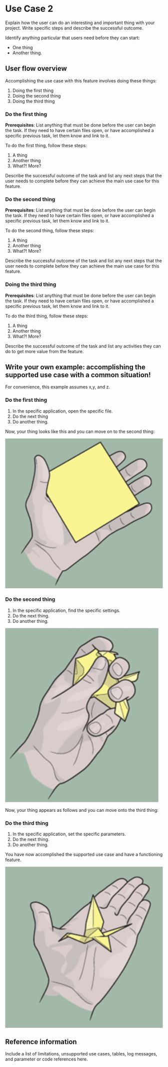 # Use Case 2

Explain how the user can do an interesting and important thing with your project. Write specific steps and describe the successful outcome.

Identify anything particular that users need before they can start:

* One thing
* Another thing.

## User flow overview

Accomplishing the use case with this feature involves doing these things:

1. Doing the first thing
2. Doing the second thing
3. Doing the third thing

### Do the first thing

**Prerequisites**: List anything that must be done before the user can begin the task. If they need to have certain files open, or have accomplished a specific previous task, let them know and link to it.

To do the first thing, follow these steps:

1. A thing
2. Another thing
3. What?! More?

Describe the successful outcome of the task and list any next steps that the user needs to complete before they can achieve the main use case for this feature.

### Do the second thing

**Prerequisites**: List anything that must be done before the user can begin the task. If they need to have certain files open, or have accomplished a specific previous task, let them know and link to it.

To do the second thing, follow these steps:

1. A thing
2. Another thing
3. What?! More?

Describe the successful outcome of the task and list any next steps that the user needs to complete before they can achieve the main use case for this feature.

### Doing the third thing

**Prerequisites**: List anything that must be done before the user can begin the task. If they need to have certain files open, or have accomplished a specific previous task, let them know and link to it.

To do the third thing, follow these steps:

1. A thing
2. Another thing
3. What?! More?

 Describe the successful outcome of the task and list any activities they can do to get more value from the feature.

## Write your own example: accomplishing the supported use case with a common situation!

For convenience, this example assumes x,y, and z.

### Do the first thing

1. In the specific application, open the specific file.
2. Do the next thing
3. Do another thing.

Now, your thing looks like this and you can move on to the second thing:

![First thing complete](images/step-1.png)

### Do the second thing

1. In the specific application, find the specific settings.
2. Do the next thing.
3. Do another thing.

![Second thing complete](images/step-2.png)

Now, your thing appears as follows and you can move onto the third thing:

### Do the third thing

1. In the specific application, set the specific parameters.
2. Do the next thing.
3. Do another thing.

You have now accomplished the supported use case and have a functioning feature.

![Third thing complete](images/step-3.png)

## Reference information
Include a list of limitations, unsupported use cases, tables, log messages, and parameter or code references here.
